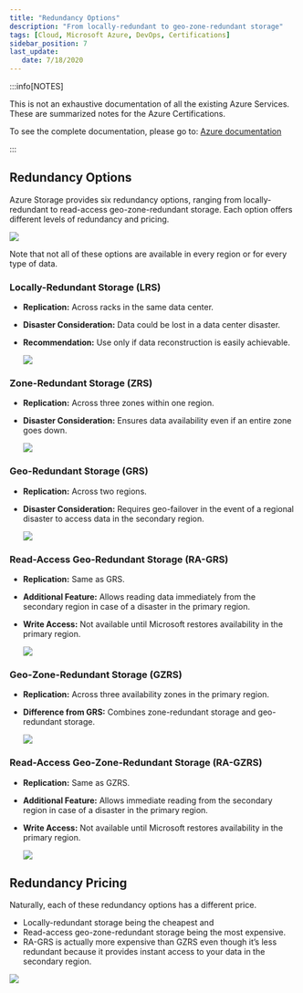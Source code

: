 ```yaml
---
title: "Redundancy Options"
description: "From locally-redundant to geo-zone-redundant storage"
tags: [Cloud, Microsoft Azure, DevOps, Certifications]
sidebar_position: 7
last_update:
   date: 7/18/2020
---
```


:::info[NOTES]

This is not an exhaustive documentation of all the existing Azure Services. These are summarized notes for the Azure Certifications.

To see the complete documentation, please go to: [Azure documentation](https://learn.microsoft.com/en-us/azure/?product=popular)

:::



## Redundancy Options 

Azure Storage provides six redundancy options, ranging from locally-redundant to read-access geo-zone-redundant storage. Each option offers different levels of redundancy and pricing. 

![](/img/docs/azure-redundancy-options-complete-diagram.png)

Note that not all of these options are available in every region or for every type of data.


### Locally-Redundant Storage (LRS)

- **Replication:** Across racks in the same data center.
- **Disaster Consideration:** Data could be lost in a data center disaster.
- **Recommendation:** Use only if data reconstruction is easily achievable.

   ![](/img/docs/azure-redundancy-lrs.png)

### Zone-Redundant Storage (ZRS)

- **Replication:** Across three zones within one region.
- **Disaster Consideration:** Ensures data availability even if an entire zone goes down.

   ![](/img/docs/azure-redundancy-zrs.png)

### Geo-Redundant Storage (GRS)

- **Replication:** Across two regions.
- **Disaster Consideration:** Requires geo-failover in the event of a regional disaster to access data in the secondary region.

   ![](/img/docs/azure-redundancy-grs.png)

### Read-Access Geo-Redundant Storage (RA-GRS)

- **Replication:** Same as GRS.
- **Additional Feature:** Allows reading data immediately from the secondary region in case of a disaster in the primary region.
- **Write Access:** Not available until Microsoft restores availability in the primary region.

   ![](/img/docs/azure-redundancy-grs.png)

### Geo-Zone-Redundant Storage (GZRS)

- **Replication:** Across three availability zones in the primary region.
- **Difference from GRS:** Combines zone-redundant storage and geo-redundant storage.

   ![](/img/docs/azure-geo-zone-gzrs.png)

### Read-Access Geo-Zone-Redundant Storage (RA-GZRS)

- **Replication:** Same as GZRS.
- **Additional Feature:** Allows immediate reading from the secondary region in case of a disaster in the primary region.
- **Write Access:** Not available until Microsoft restores availability in the primary region.

   ![](/img/docs/azure-redundancy-zrs.png)



## Redundancy Pricing 

Naturally, each of these redundancy options has a different price. 

- Locally-redundant storage being the cheapest and 
- Read-access geo-zone-redundant storage being the most expensive. 
- RA-GRS is actually more expensive than GZRS even though it’s less redundant because it provides instant access to your data in the secondary region. 

![](/img/docs/azure-cost-redundancy-options-complete.png)

 
